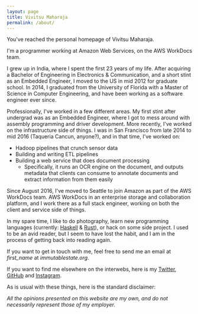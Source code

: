 ```yaml
---
layout: page
title: Vivitsu Maharaja
permalink: /about/
---
```


You've reached the personal homepage of Vivitsu Maharaja. 

I'm a programmer working at Amazon Web Services, on the AWS WorkDocs team.

I grew up in India, where I spent the first 23 years of my life. After acquiring a Bachelor of Engineering in Electronics & Communication, and a short stint as an Embedded Engineer, I moved to the US in mid 2012 for graduate school. In 2014, I graduated from the University of Florida with a Master of Science in Computer Engineering, and have been working as a software engineer ever since.

Professionally, I've worked in a few different areas. My first stint after undergrad was as an Embedded Engineer, where I got to mess around with assembly programming and driver development. More recently, I've worked on the infrastructure side of things. I was in San Francisco from late 2014 to mid 2016 (Taqueria Cancun, anyone?), and in that time, I've worked on:

- Hadoop pipelines that crunch sensor data
- Building and writing ETL pipelines
- Building a web service that does document processing
  - Specifically, it runs an OCR engine on the document, and outputs metadata that clients can consume to annotate documents and extract information from them easily

Since August 2016, I've moved to Seattle to join Amazon as part of the AWS WorkDocs team. AWS WorkDocs in an enterprise storage and collaboration platform, and I work there as a full stack engineer, working on both the client and service side of things.

In my spare time, I like to do photography, learn new programming languages (currently: [Haskell](https://www.haskell.org) & [Rust](https://www.rust-lang.org)), or hack on some side project. I used to be an avid reader, but I seem to have lost the habit, and I am in the process of getting back into reading again.

If you want to get in touch with me, feel free to send me an email at *first_name* at *immutablestate.org*.

If you want to find me elsewhere on the interwebs, here is my [Twitter](https://www.twitter.com/vivitsum), [GitHub](https://www.github.com/vivitsu) and [Instagram](https://www.instagram.com/vivitsum).

As is usual with these things, here is the standard disclaimer: 

*All the opinions presented on this website are my own, and do not necessarily represent those of my employer.*
